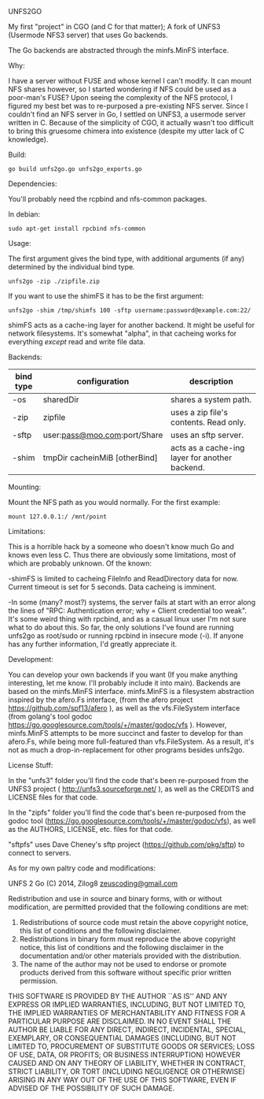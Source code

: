 UNFS2GO

My first "project" in CGO (and C for that matter);
A fork of UNFS3 (Usermode NFS3 server) that uses Go backends.

The Go backends are abstracted through the minfs.MinFS interface.

Why:

I have a server without FUSE and whose kernel I can't modify.
It can mount NFS shares however, so I started wondering if NFS could be
used as a poor-man's FUSE?  Upon seeing the complexity of the NFS protocol,
I figured my best bet was to re-purposed a pre-existing NFS server.
Since I couldn't find an NFS server in Go, I settled on UNFS3, a usermode 
server written in C. Because of the simplicity of CGO, it actually wasn't
too difficult to bring this gruesome chimera into existence (despite my
utter lack of C knowledge).

Build:

	go build unfs2go.go unfs2go_exports.go

Dependencies:

You'll probably need the rcpbind and nfs-common packages.

In debian:

	sudo apt-get install rpcbind nfs-common
	
Usage:

The first argument gives the bind type, with additional arguments (if any)
determined by the individual bind type. 

	unfs2go -zip ./zipfile.zip
	
If you want to use the shimFS it has to be the first argument:

	unfs2go -shim /tmp/shimfs 100 -sftp username:password@example.com:22/

shimFS acts as a cache-ing layer for another backend. It might be useful for
network filesystems. It's somewhat "alpha", in that cacheing works for
everything *except* read and write file data.
	
Backends:

bind type  | configuration     | description
---------- | ----------------------------- | -----------
-os        | sharedDir                    | shares a system path.
-zip       | zipfile                      | uses a zip file's contents. Read only.
-sftp      | user:pass@moo.com:port/Share | uses an sftp server.
-shim      | tmpDir cacheinMiB [otherBind] | acts as a cache-ing layer for another backend.

Mounting:

Mount the NFS path as you would normally. For the first example:

	mount 127.0.0.1:/ /mnt/point

Limitations:

This is a horrible hack by a someone who doesn't know much Go and knows even less C.
Thus there are obviously some limitations, most of which are probably unknown.
Of the known:

-shimFS is limited to cacheing FileInfo and ReadDirectory data for now. Current timeout
is set for 5 seconds. Data cacheing is imminent.

-In some (many? most?) systems, the server fails at start with an error along the
lines of "RPC: Authentication error; why = Client credential too weak". It's some
weird thing with rpcbind, and as a casual linux user I'm not sure what to do about
this. So far, the only solutions I've found are running unfs2go as root/sudo or
running rpcbind in insecure mode (-i). If anyone has any further information, I'd
greatly appreciate it.

Development:

You can develop your own backends if you want (If you make anything interesting,
let me know. I'll probably include it into main). Backends are based on the minfs.MinFS
interface. minfs.MinFS is a filesystem abstraction inspired by the afero.Fs interface,
(from the afero project https://github.com/spf13/afero ), as well as the vfs.FileSystem
interface (from golang's tool godoc https://go.googlesource.com/tools/+/master/godoc/vfs ).
However, minfs.MinFS attempts to be more succinct and faster to develop for than
afero.Fs, while being more full-featured than vfs.FileSystem. As a result, it's
not as much a drop-in-replacement for other programs besides unfs2go.

License Stuff:

In the "unfs3" folder you'll find the code that's been re-purposed from the UNFS3
project ( http://unfs3.sourceforge.net/ ), as well as the CREDITS and LICENSE files
for that code.

In the "zipfs" folder you'll find the code that's been re-purposed from the godoc
tool (https://go.googlesource.com/tools/+/master/godoc/vfs), as well as the AUTHORS,
LICENSE, etc. files for that code.

"sftpfs" uses Dave Cheney's sftp project (https://github.com/pkg/sftp) to connect
to servers.

As for my own paltry code and modifications:

UNFS 2 Go
(C) 2014, Zilog8 <zeuscoding@gmail.com>

Redistribution and use in source and binary forms, with or without
modification, are permitted provided that the following conditions are met:

1. Redistributions of source code must retain the above copyright notice,
   this list of conditions and the following disclaimer.
2. Redistributions in binary form must reproduce the above copyright notice,
   this list of conditions and the following disclaimer in the documentation
   and/or other materials provided with the distribution.
3. The name of the author may not be used to endorse or promote products
   derived from this software without specific prior written permission.

THIS SOFTWARE IS PROVIDED BY THE AUTHOR ``AS IS'' AND ANY EXPRESS OR IMPLIED
WARRANTIES, INCLUDING, BUT NOT LIMITED TO, THE IMPLIED WARRANTIES OF
MERCHANTABILITY AND FITNESS FOR A PARTICULAR PURPOSE ARE DISCLAIMED. IN NO
EVENT SHALL THE AUTHOR BE LIABLE FOR ANY DIRECT, INDIRECT, INCIDENTAL,
SPECIAL, EXEMPLARY, OR CONSEQUENTIAL DAMAGES (INCLUDING, BUT NOT LIMITED TO,
PROCUREMENT OF SUBSTITUTE GOODS OR SERVICES; LOSS OF USE, DATA, OR PROFITS;
OR BUSINESS INTERRUPTION) HOWEVER CAUSED AND ON ANY THEORY OF LIABILITY,
WHETHER IN CONTRACT, STRICT LIABILITY, OR TORT (INCLUDING NEGLIGENCE OR
OTHERWISE) ARISING IN ANY WAY OUT OF THE USE OF THIS SOFTWARE, EVEN IF
ADVISED OF THE POSSIBILITY OF SUCH DAMAGE.
